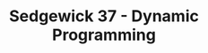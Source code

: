 ---
title: "Sedgewick 37 - Dynamic Programming"
published: true
morea_id: reading-sedgewick-37
morea_summary: "Knapsack problem, matrix chain product, optimal BSTs, shortest paths, time and space requirements"
morea_type: reading
morea_sort_order: 6
morea_url: http://sciencelib.net/1496/algorithms-r-sedgewick-1983-ww.html
morea_labels:
 - Textbook
 - 14 pages
---